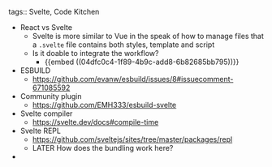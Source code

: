 tags:: Svelte, Code Kitchen

- React vs Svelte
	- Svelte is more similar to Vue in the speak of how to manage files that a `.svelte` file contains both styles, template and script
	- Is it doable to integrate the workflow?
		- {{embed ((04dfc0c4-1f89-4b9c-add8-6b82685bb795))}}
- ESBUILD
	- https://github.com/evanw/esbuild/issues/8#issuecomment-671085592
- Community plugin
	- https://github.com/EMH333/esbuild-svelte
- Svelte compiler
	- https://svelte.dev/docs#compile-time
- Svelte REPL
	- https://github.com/sveltejs/sites/tree/master/packages/repl
	- LATER How does the bundling work here?
-
